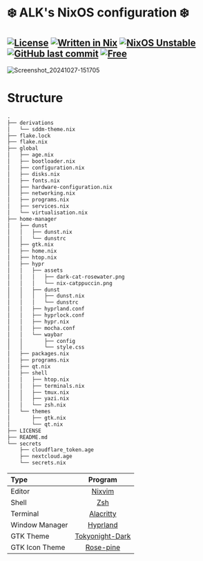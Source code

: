 # ❄️ ALK's NixOS configuration ❄️

[![License](https://img.shields.io/github/license/alcestide/nixos)](https://en.wikipedia.org/wiki/Unlicense)
[![Written in Nix](https://img.shields.io/badge/code-nix-blue)](https://nixos.org/)
[![NixOS Unstable](https://img.shields.io/badge/NixOS-24.05-blue.svg?style=flat-square&logo=NixOS&logoColor=white)](https://nixos.org)
[![GitHub last commit](https://img.shields.io/github/last-commit/alcestide/nixos)](#)
[![Free](https://img.shields.io/badge/free_as-in_beer-green)](#-license)
---
![Screenshot_20241027-151705](https://github.com/user-attachments/assets/a46fb958-461d-4bc5-a15d-0377ce170ff1)

# Structure
```markdown
.
├── derivations
│   └── sddm-theme.nix
├── flake.lock
├── flake.nix
├── global
│   ├── age.nix
│   ├── bootloader.nix
│   ├── configuration.nix
│   ├── disks.nix
│   ├── fonts.nix
│   ├── hardware-configuration.nix
│   ├── networking.nix
│   ├── programs.nix
│   ├── services.nix
│   └── virtualisation.nix
├── home-manager
│   ├── dunst
│   │   ├── dunst.nix
│   │   └── dunstrc
│   ├── gtk.nix
│   ├── home.nix
│   ├── htop.nix
│   ├── hypr
│   │   ├── assets
│   │   │   ├── dark-cat-rosewater.png
│   │   │   └── nix-catppuccin.png
│   │   ├── dunst
│   │   │   ├── dunst.nix
│   │   │   └── dunstrc
│   │   ├── hyprland.conf
│   │   ├── hyprlock.conf
│   │   ├── hypr.nix
│   │   ├── mocha.conf
│   │   └── waybar
│   │       ├── config
│   │       └── style.css
│   ├── packages.nix
│   ├── programs.nix
│   ├── qt.nix
│   ├── shell
│   │   ├── htop.nix
│   │   ├── terminals.nix
│   │   ├── tmux.nix
│   │   ├── yazi.nix
│   │   └── zsh.nix
│   └── themes
│       ├── gtk.nix
│       └── qt.nix
├── LICENSE
├── README.md
└── secrets
    ├── cloudflare_token.age
    ├── nextcloud.age
    └── secrets.nix
```

| Type           | Program      |
| :------------- | :----------: |
| Editor         | [Nixvim](https://github.com/nix-community/nixvim) |
| Shell          | [Zsh](https://ohmyz.sh/) |
| Terminal       | [Alacritty](https://alacritty.org/) |
| Window Manager | [Hyprland](https://hyprland.org/) |
| GTK Theme      | [Tokyonight-Dark](https://github.com/Fausto-Korpsvart/Tokyonight-GTK-Theme) |
| GTK Icon Theme | [Rose-pine](https://github.com/rose-pine/gtk) |
